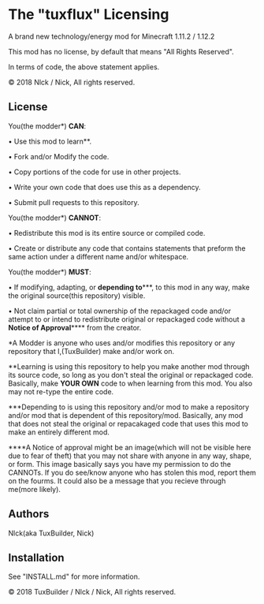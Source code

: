 # The "tuxflux" Licensing
A brand new technology/energy mod for Minecraft 1.11.2 / 1.12.2

This mod has no license, by default that means "All Rights Reserved".

In terms of code, the above statement applies.

© 2018 Nlck / Nick, All rights reserved.

## License

You(the modder*) **CAN**:

• Use this mod to learn**.

• Fork and/or Modify the code.

• Copy portions of the code for use in other projects.

• Write your own code that does use this as a dependency.

• Submit pull requests to this repository.


You(the modder*) **CANNOT**:

• Redistribute this mod is its entire source or compiled code.

• Create or distribute any code that contains statements that preform the same action under a different name and/or whitespace.


You(the modder*) **MUST**:

• If modifying, adapting, or **depending to*****, to this mod in any way, make the original source(this repository)
visible.

• Not claim partial or total ownership of the repackaged code and/or attempt to or intend to redistribute original or repackaged code without a **Notice of Approval****** from the creator.

*A Modder is anyone who uses and/or modifies this repository or any repository that I,(TuxBuilder) make and/or work on.

**Learning is using this repository to help you make another mod through its source code, so long as you don't steal the original or repackaged code. Basically, make **YOUR OWN** code to when learning from this mod. You also may not re-type the entire code.

***Depending to is using this repository and/or mod to make a repository and/or mod that is dependent of this repository/mod. Basically,
any mod that does not steal the original or repacakaged code that uses this mod to make an entirely different mod.

****A Notice of approval might be an image(which will not be visible here due to fear of theft) that you may not share with anyone in any way, shape, or form. This image basically says you have my permission to do the CANNOTs. If you do see/know anyone who has stolen this mod, report them on the fourms. It could also be a message that you recieve through me(more likely).

## Authors
Nlck(aka TuxBuilder, Nick)

## Installation
See "INSTALL.md" for more information.

© 2018 TuxBuilder / Nlck / Nick, All rights reserved.
